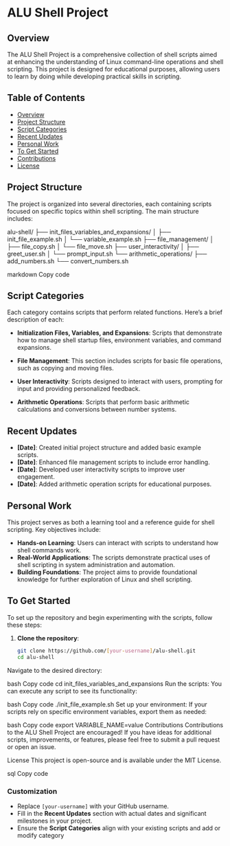 # ALU Shell Project

## Overview
The ALU Shell Project is a comprehensive collection of shell scripts aimed at enhancing the understanding of Linux command-line operations and shell scripting. This project is designed for educational purposes, allowing users to learn by doing while developing practical skills in scripting.

## Table of Contents
- [Overview](#overview)
- [Project Structure](#project-structure)
- [Script Categories](#script-categories)
- [Recent Updates](#recent-updates)
- [Personal Work](#personal-work)
- [To Get Started](#to-get-started)
- [Contributions](#contributions)
- [License](#license)

## Project Structure
The project is organized into several directories, each containing scripts focused on specific topics within shell scripting. The main structure includes:

alu-shell/ ├── init_files_variables_and_expansions/ │ ├── init_file_example.sh │ └── variable_example.sh ├── file_management/ │ ├── file_copy.sh │ └── file_move.sh ├── user_interactivity/ │ ├── greet_user.sh │ └── prompt_input.sh └── arithmetic_operations/ ├── add_numbers.sh └── convert_numbers.sh

markdown
Copy code

## Script Categories
Each category contains scripts that perform related functions. Here’s a brief description of each:

- **Initialization Files, Variables, and Expansions**: Scripts that demonstrate how to manage shell startup files, environment variables, and command expansions.

- **File Management**: This section includes scripts for basic file operations, such as copying and moving files.

- **User Interactivity**: Scripts designed to interact with users, prompting for input and providing personalized feedback.

- **Arithmetic Operations**: Scripts that perform basic arithmetic calculations and conversions between number systems.

## Recent Updates
- **[Date]**: Created initial project structure and added basic example scripts.
- **[Date]**: Enhanced file management scripts to include error handling.
- **[Date]**: Developed user interactivity scripts to improve user engagement.
- **[Date]**: Added arithmetic operation scripts for educational purposes.

## Personal Work
This project serves as both a learning tool and a reference guide for shell scripting. Key objectives include:

- **Hands-on Learning**: Users can interact with scripts to understand how shell commands work.
- **Real-World Applications**: The scripts demonstrate practical uses of shell scripting in system administration and automation.
- **Building Foundations**: The project aims to provide foundational knowledge for further exploration of Linux and shell scripting.

## To Get Started
To set up the repository and begin experimenting with the scripts, follow these steps:

1. **Clone the repository**:
   ```bash
   git clone https://github.com/[your-username]/alu-shell.git
   cd alu-shell
Navigate to the desired directory:

bash
Copy code
cd init_files_variables_and_expansions
Run the scripts: You can execute any script to see its functionality:

bash
Copy code
./init_file_example.sh
Set up your environment: If your scripts rely on specific environment variables, export them as needed:

bash
Copy code
export VARIABLE_NAME=value
Contributions
Contributions to the ALU Shell Project are encouraged! If you have ideas for additional scripts, improvements, or features, please feel free to submit a pull request or open an issue.

License
This project is open-source and is available under the MIT License.

sql
Copy code

### Customization
- Replace `[your-username]` with your GitHub username.
- Fill in the **Recent Updates** section with actual dates and significant milestones in your project.
- Ensure the **Script Categories** align with your existing scripts and add or modify category
